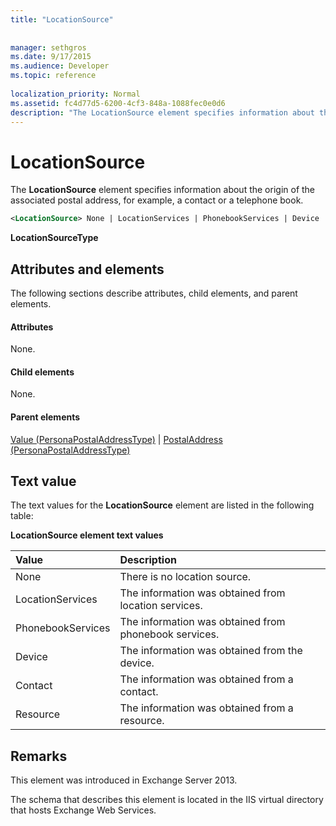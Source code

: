 ```yaml
---
title: "LocationSource"
 
 
manager: sethgros
ms.date: 9/17/2015
ms.audience: Developer
ms.topic: reference
 
localization_priority: Normal
ms.assetid: fc4d77d5-6200-4cf3-848a-1088fec0e0d6
description: "The LocationSource element specifies information about the origin of the associated postal address, for example, a contact or a telephone book."
---
```


# LocationSource

The **LocationSource** element specifies information about the origin of the associated postal address, for example, a contact or a telephone book. 
  
```XML
<LocationSource> None | LocationServices | PhonebookServices | Device | Contact | Resource </LocationSource>
```

 **LocationSourceType**
## Attributes and elements

The following sections describe attributes, child elements, and parent elements.
  
#### Attributes

None.
  
#### Child elements

None.
  
#### Parent elements

[Value (PersonaPostalAddressType)](value-personapostaladdresstype.md) | [PostalAddress (PersonaPostalAddressType)](postaladdress-personapostaladdresstype.md)
  
## Text value

The text values for the **LocationSource** element are listed in the following table: 
  
**LocationSource element text values**

|**Value**|**Description**|
|:-----|:-----|
|None  <br/> |There is no location source.  <br/> |
|LocationServices  <br/> |The information was obtained from location services.  <br/> |
|PhonebookServices  <br/> |The information was obtained from phonebook services.  <br/> |
|Device  <br/> |The information was obtained from the device.  <br/> |
|Contact  <br/> |The information was obtained from a contact.  <br/> |
|Resource  <br/> |The information was obtained from a resource.  <br/> |
   
## Remarks

This element was introduced in Exchange Server 2013.
  
The schema that describes this element is located in the IIS virtual directory that hosts Exchange Web Services.
  

